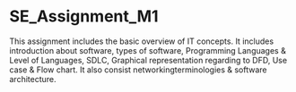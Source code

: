 # SE_Assignment_M1
This assignment includes the basic overview of IT concepts. It includes introduction about software, types of software, Programming Languages & Level of Languages, SDLC,
Graphical representation regarding to DFD, Use case & Flow chart. It also consist networkingterminologies & software architecture.
